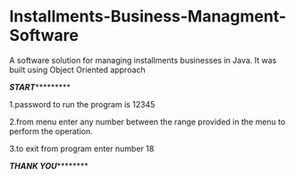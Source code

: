 # Installments-Business-Managment-Software
A software solution for managing installments businesses in Java. It was built using Object Oriented approach

***********START********************

1.password to run the program is 12345

2.from menu enter any number between the
 range provided in the menu to perform
 the operation.

3.to exit from program enter number 18

***********THANK YOU*******************
